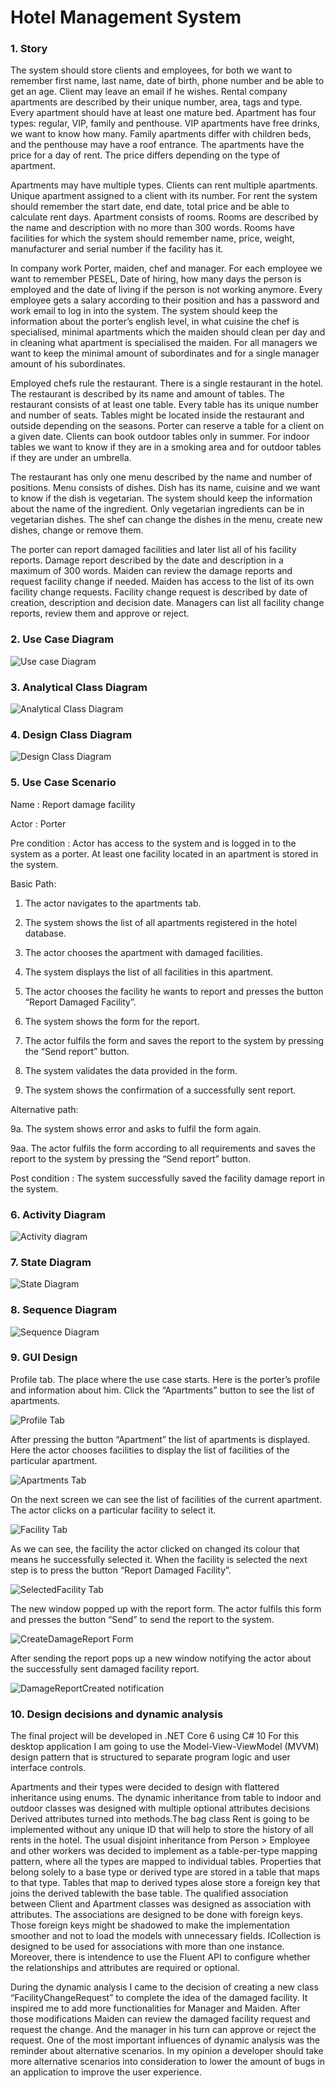 


# Hotel Management System



### 1. Story

The system should store clients and employees, for both we want to remember first name, last name, date of birth, phone number and be able to get an age. Client may leave an email if he wishes. Rental company apartments are described by their unique number, area, tags and type. Every apartment should have at least one mature bed. Apartment has four types: regular, VIP, family and penthouse. VIP apartments have free drinks, we want to know how many. Family apartments differ with children beds, and the penthouse may have a roof entrance. The apartments have the price for a day of rent. The price differs depending on the type of apartment.

Apartments may have multiple types. Clients can rent multiple apartments. Unique apartment assigned to a client with its number. For rent the system should remember the start date, end date, total price and be able to calculate rent days. Apartment consists of rooms. Rooms are described by the name and description with no more than 300 words. Rooms have facilities for which the system should remember name, price, weight, manufacturer and serial number if the facility has it.

In company work Porter, maiden, chef and manager. For each employee we want to remember PESEL, Date of hiring, how many days the person is employed and the date of living if the person is not working anymore. Every employee gets a salary according to their position and has a password and work email to log in into the system. The system should keep the information about the porter’s english level, in what cuisine the chef is specialised, minimal apartments which the maiden should clean per day and in cleaning what apartment is specialised the maiden. For all managers we want to keep the minimal amount of subordinates and for a single manager amount of his subordinates.

Employed chefs rule the restaurant. There is a single restaurant in the hotel. The restaurant is described by its name and amount of tables. The restaurant consists of at least one table. Every table has its unique number and number of seats. Tables might be located inside the restaurant and outside depending on the seasons. Porter can reserve a table for a client on a given date. Clients can book outdoor tables only in summer. For indoor tables we want to know if they are in a smoking area and for outdoor tables if they are under an umbrella.

The restaurant has only one menu described by the name and number of positions. Menu consists of dishes. Dish has its name, cuisine and we want to know if the dish is vegetarian. The system should keep the information about the name of the ingredient. Only vegetarian ingredients can be in vegetarian dishes. The shef can change the dishes in the menu, create new dishes, change or remove them.

The porter can report damaged facilities and later list all of his facility reports. Damage report described by the date and description in a maximum of 300 words. Maiden can review the damage reports and request facility change if needed. Maiden has access to the list of its own facility change requests. Facility change request is described by date of creation, description and decision date. Managers can list all facility change reports, review them and approve or reject.



### 2. Use Case Diagram

![Use case Diagram](https://github.com/vtrembo/HotelManagementSystem/blob/main/assets/UseCaseDiagram.png?raw=true)


### 3. Analytical Class Diagram

![Analytical Class Diagram](https://github.com/vtrembo/HotelManagementSystem/blob/main/assets/AnalyticalClassDiagram.png?raw=true)


### 4. Design Class Diagram

![Design Class Diagram](https://github.com/vtrembo/HotelManagementSystem/blob/main/assets/DesignClassDiagram.png?raw=true)



### 5. Use Case Scenario

Name : Report damage facility

Actor : Porter

Pre condition : Actor has access to the system and is logged in to the system as a porter. At least one facility located in an apartment is stored in the system.

Basic Path:

1. The actor navigates to the apartments tab.

2. The system shows the list of all apartments registered in the hotel database.

3. The actor chooses the apartment with damaged facilities.

4. The system displays the list of all facilities in this apartment.

5. The actor chooses the facility he wants to report and presses the button “Report Damaged Facility”.

6. The system shows the form for the report.

7. The actor fulfils the form and saves the report to the system by pressing the “Send report” button.

8. The system validates the data provided in the form.

9. The system shows the confirmation of a successfully sent report.

Alternative path:

9a. The system shows error and asks to fulfil the form again.

9aa. The actor fulfils the form according to all requirements and saves the report to the system by pressing the “Send report” button.

Post condition : The system successfully saved the facility damage report in the system.



### 6. Activity Diagram

![Activity diagram](https://github.com/vtrembo/HotelManagementSystem/blob/main/assets/ActivityDiagram.png?raw=true)


### 7. State Diagram

![State Diagram](https://github.com/vtrembo/HotelManagementSystem/blob/main/assets/StateDiagram.png?raw=true)


### 8. Sequence Diagram

![Sequence Diagram](https://github.com/vtrembo/HotelManagementSystem/blob/main/assets/SequenceDiagram.png?raw=true)


### 9. GUI Design

Profile tab. The place where the use case starts. Here is the porter’s profile and information about him. Click the “Apartments” button to see the list of apartments.

![Profile Tab](https://github.com/vtrembo/HotelManagementSystem/blob/main/assets/GUI/ProfileTab.png?raw=true)

After pressing the button “Apartment” the list of apartments is displayed. Here the actor chooses facilities to display the list of facilities of the particular apartment.

![Apartments Tab](https://github.com/vtrembo/HotelManagementSystem/blob/main/assets/GUI/ApartmentsTab.png?raw=true)


On the next screen we can see the list of facilities of the current apartment. The actor clicks on a particular facility to select it.

![Facility Tab](https://github.com/vtrembo/HotelManagementSystem/blob/main/assets/GUI/FacilityTab.png?raw=true)

As we can see, the facility the actor clicked on changed its colour that means he successfully selected it. When the facility is selected the next step is to press the button “Report Damaged Facility”.

![SelectedFacility Tab](https://github.com/vtrembo/HotelManagementSystem/blob/main/assets/GUI/SelectedFacilityTab.png?raw=true)

The new window popped up with the report form. The actor fulfils this form and presses the button “Send” to send the report to the system.

![CreateDamageReport Form](https://github.com/vtrembo/HotelManagementSystem/blob/main/assets/GUI/CreateDamageReport.png?raw=true)

After sending the report pops up a new window notifying the actor about the successfully sent damaged facility report.

![DamageReportCreated notification](https://github.com/vtrembo/HotelManagementSystem/blob/main/assets/GUI/DamageReportCreated.png?raw=true)



### 10. Design decisions and dynamic analysis

The final project will be developed in .NET Core 6 using C# 10 For this desktop application I am going to use the Model-View-ViewModel (MVVM) design pattern that is structured to separate program logic and user interface controls.

Apartments and their types were decided to design with flattered inheritance using enums. The dynamic inheritance from table to indoor and outdoor classes was designed with multiple optional attributes decisions Derived attributes turned into methods.The bag class Rent is going to be implemented without any unique ID that will help to store the history of all rents in the hotel. The usual disjoint inheritance from Person > Employee and other workers was decided to implement as a table-per-type mapping pattern, where all the types are mapped to individual tables. Properties that belong solely to a base type or derived type are stored in a table that maps to that type. Tables that map to derived types alose store a foreign key that joins the derived tablewith the base table. The qualified association between Client and Apartment classes was designed as association with attributes. The associations are designed to be done with foreign keys. Those foreign keys might be shadowed to make the implementation smoother and not to load the models with unnecessary fields. ICollection is designed to be used for associations with more than one instance. Moreover, there is intendence to use the Fluent API to configure whether the relationships and attributes are required or optional.

During the dynamic analysis I came to the decision of creating a new class “FacilityChangeRequest” to complete the idea of the damaged facility. It inspired me to add more functionalities for Manager and Maiden. After those modifications Maiden can review the damaged facility request and request the change. And the manager in his turn can approve or reject the request. One of the most important influences of dynamic analysis was the reminder about alternative scenarios. In my opinion a developer should take more alternative scenarios into consideration to lower the amount of bugs in an application to improve the user experience.
